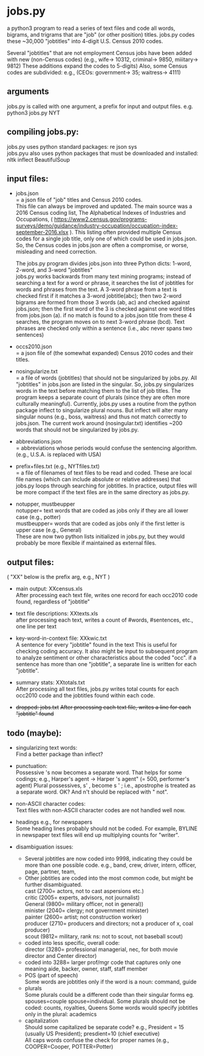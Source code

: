 # jobs.py  
a python3 program to read a series of text files and code all words, bigrams, and trigrams that are "job" (or other position) titles.
jobs.py codes these ~30,000 "jobtitles" into 4-digit U.S. Census 2010 codes.

Several "jobtitles" that are not employment Census jobs have been added with new (non-Census codes)
(e.g., wife-> 10312, criminal-> 9850, miiitary-> 9812)
These additions expand the codes to 5-digits)
Also, some Census codes are subdivided: e.g., (CEOs: government-> 35;  waitress-> 4111)

## arguments  
jobs.py is called with one argument, a prefix for input and output files.
e.g. python3 jobs.py NYT

## compiling jobs.py:  
jobs.py uses python standard packages: re json sys  
jobs.pyu also uses python packages that must be downloaded and installed: nltk inflect BeautifulSoup

## input files:  
- jobs.json  
= a json file of "job" titles and Census 2010 codes.  
This file can always be improved and updated.
The main source was a 2016 Census coding list, The Alphabetical Indexes of Industries and Occupations, ( https://www2.census.gov/programs-surveys/demo/guidance/industry-occupation/occupation-index-september-2016.xlsx ).
This listing often provided multiple Census codes for a single job title, only one of which could be used in jobs.json.
So, the Census codes in jobs.json are often a compromise, or worse, misleading and need correction.  

    The jobs.py program divides jobs.json into three Python dicts: 1-word, 2-word, and 3-word "jobtitles"  
jobs.py works backwards from many text mining programs;
instead of searching a text for a word or phrase,
it searches the list of jobtitles for words and phrases from the text.
A 3-word phrase from a text is checked first if it matches a 3-word jobtitle(abc);
then two 2-word bigrams are formed from those 3 words (ab, ac) and checked against jobs.json;
then the first word of the 3 is checked against one word titles from jobs.json (a).
if no match is found to a jobs.json title from these 4 searches, the program moves on to next 3-word phrase (bcd).
Text phrases are checked only within a sentence (i.e., abc never spans two sentences)

- occs2010.json   
= a json file of (the somewhat expanded) Census 2010 codes and their titles.

- nosingularize.txt   
= a file of words (jobtitles) that should not be singularized by jobs.py.
All "jobtitles" in jobs.json are listed in the singular.
So, jobs.py singularizes words in the text before matching them to the list of job titles.
The program keeps a separate count of plurals (since they are often more culturally meaningful).
Currently, jobs.py uses a routine from the python package inflect to singularize plural nouns.
But inflect will alter many singular nouns (e.g., boss, waitress) and thus not match correctly to jobs.json. 
The current work around (nosingular.txt) identifies ~200  words that should not be singularized by jobs.py.

- abbreviations.json   
= abbreviations whose periods would confuse the sentencing algorithm.
(e.g., U.S.A. is replaced with USA)

- prefix+files.txt (e.g., NYTfiles.txt)  
= a file of filenames of text files to be read and coded.
These are local file names (which can include absolute or relative addresses) that jobs.py loops through searching for jobtitles.
In practice, output files will be more compact if the text files are in the same directory as jobs.py.

- notupper, mustbeupper  
notupper= text words that are coded as jobs only if they are all lower case (e.g., potter)  
mustbeupper= words that are coded as jobs only if the first letter is upper case (e.g., General)  
These are now two python lists initialized in jobs.py, but they would probably be more flexible if maintained as external files.

## output files:  
( "XX" below is the prefix arg, e.g., NYT )

- main output: XXcensus.xls  
After processing each text file, writes one record for each occ2010 code found, regardless of "jobtitle"

- text file descriptions: XXtexts.xls  
after processing each text, writes a count of #words, #sentences, etc., one line per text

- key-word-in-context file: XXkwic.txt  
A sentence for every "jobtitle" found in the text
This is useful for checking coding accuracy.
It also might be input to subsequent program to analyze sentiment or other characteristics about the coded "occ".
if a sentence has more than one "jobtitle", a separate line is written for each "jobtitle".

- summary stats: XXtotals.txt  
After processing all text files, jobs.py writes total counts for each occ2010 code and the jobtitles found within each code.

- ~~dropped: jobs.txt~~
~~After processing each text file, writes a line for each "jobtitle" found~~

## todo (maybe):

- singularizing text words:  
Find a better package than inflect?

- punctuation:  
Possessive 's now becomes a separate word.  That helps for some codings;
e.g., Harper's agent -> Harper 's agent" (= 500, performer's agent)
Plural possessives, s' , become s '  ; i.e., apostrophe is treated as a separate word.  OK?
And n't should be replaced with " not".

- non-ASCII character codes:  
Text files with non-ASCII character codes are not handled well now.

- headings e.g., for newspapers  
Some heading lines probably should not be coded. 
For example, BYLINE in newspaper text files will end up multiplying counts for "writer".

- disambiguation issues:  
    -  Several jobtitles are now coded into 9998, indicating they could be more than one possible code.
e.g., band, crew, driver, intern, officer, page, partner, team,
    -  Other jobtitles are coded into the most common code, but might be further disambiguated.  
cast (2700= actors, not to cast aspersions etc.)  
critic (2005= experts, advisors, not journalist)  
General (9800= military officer, not in general))  
minister (2040= clergy; not government minister)  
painter (2600= artist; not construction worker)  
producer (2710= producers and directors; not a producer of x, coal producer)  
scout (9812= military, rank ns: not to scout, not baseball scout)  
    -  coded into less specific, overall code:  
director (3280= professional managerial, nec, for both movie director and Center director)
    -  coded into 3288= larger prof/mgr code that captures only one meaning
aide, backer, owner, staff, staff member
    -  POS (part of speech)   
Some words are jobtitles only if the word is a noun: command, guide  
    - plurals  
Some plurals could be a different code than their singular forms eg. spouses=couple spouse=individual.
Some plurals should not be coded: counts, royalties, Queens
Some words would specify jobtitles only in the plural: academics
    - capitalization  
Should some capitalized be separate code?
e.g., President = 15 (usually US President); presdient=10 (chief executive)  
All caps words confuse the check for proper names (e.g., COOPER=Cooper, POTTER=Potter)  
